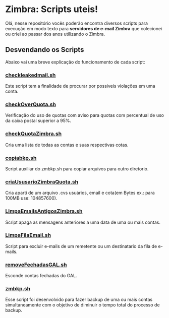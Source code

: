 # Zimbra: Scripts uteis!

Olá, nesse repositório vocês poderão encontra diversos scripts para execução em modo texto para **servidores de e-mail Zimbra** que colecionei ou criei ao passar dos anos utilizando o Zimbra. 


## Desvendando os Scripts
Abaixo vai uma breve explicação do funcionamento de cada  script:

### [checkleakedmail.sh](https://github.com/craussferraz/Zimbra-utils/blob/master/checkleakedmail.sh)

Este script tem a finalidade de procurar por possiveis violações em uma conta.

### [checkOverQuota.sh](https://github.com/craussferraz/Zimbra-utils/blob/master/checkOverQuota.sh)

Verificação do uso de quotas com aviso para quotas com percentual de uso da caixa postal superior a 95%.
### [checkQuotaZimbra.sh](https://github.com/craussferraz/Zimbra-utils/blob/master/checkquotaZimbra.sh) 

Cria uma lista de todas as contas e suas respectivas cotas.

### [copiabkp.sh](https://github.com/craussferraz/Zimbra-utils/blob/master/copiabkp.sh)

Script auxiliar do zmbkp.sh para copiar arquivos para outro diretorio.

### [criaUsusarioZimbraQuota.sh](https://github.com/craussferraz/Zimbra-utils/blob/master/criaUsuarioZimbraCota.sh)

Cria aparti de um arquivo .cvs usuários, email e cota(em Bytes ex.: para 100MB use: 104857600).

### [LimpaEmailsAntigosZimbra.sh](https://github.com/craussferraz/Zimbra-utils/blob/master/LimpaEmailsAntigosZimbra.sh)

Script apaga as mensagens anteriores a uma data de uma ou mais contas.

### [LimpaFilaEmail.sh](https://github.com/craussferraz/Zimbra-utils/blob/master/LimpaFilaEmail.sh) 

Script para excluir e-mails de um remetente ou um destinatario da fila de e-mails.

### [removeFechadasGAL.sh](https://github.com/craussferraz/Zimbra-utils/blob/master/removeFechadasGAL.sh)

Esconde contas fechadas do GAL.

### [zmbkp.sh](https://github.com/craussferraz/Zimbra-utils/blob/master/zmbkp.sh)

Esse script foi desenvolvido para fazer backup de uma ou mais contas simultaneamente com o objetivo de diminuir o tempo total do processo de backup.
